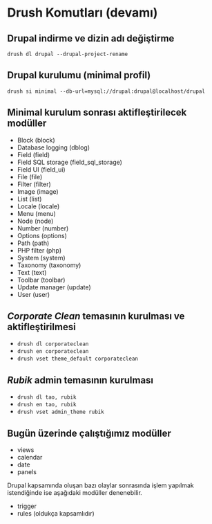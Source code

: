 # Drush Komutları (devamı)

## Drupal indirme ve dizin adı değiştirme

`drush dl drupal --drupal-project-rename`

## Drupal kurulumu (minimal profil)

`drush si minimal --db-url=mysql://drupal:drupal@localhost/drupal`

## Minimal kurulum sonrası aktifleştirilecek modüller

* Block (block) 
* Database logging (dblog) 
* Field (field)  
* Field SQL storage (field_sql_storage)
* Field UI (field_ui)
* File (file)
* Filter (filter) 
* Image (image)  
* List (list)  
* Locale (locale)  
* Menu (menu)  
* Node (node)
* Number (number)  
* Options (options) 
* Path (path)
* PHP filter (php)    
* System (system)   
* Taxonomy (taxonomy)   
* Text (text) 
* Toolbar (toolbar)    
* Update manager (update)    
* User (user) 

## *Corporate Clean* temasının kurulması ve aktifleştirilmesi

* `drush dl corporateclean`
* `drush en corporateclean`
* `drush vset theme_default corporateclean`

## *Rubik* admin temasının kurulması

* `drush dl tao, rubik`
* `drush en tao, rubik`
* `drush vset admin_theme rubik`

## Bugün üzerinde çalıştığımız modüller

* views
* calendar
* date
* panels

Drupal kapsamında oluşan bazı olaylar sonrasında işlem yapılmak istendiğinde ise aşağıdaki modüller denenebilir.

* trigger
* rules (oldukça kapsamlıdır)
